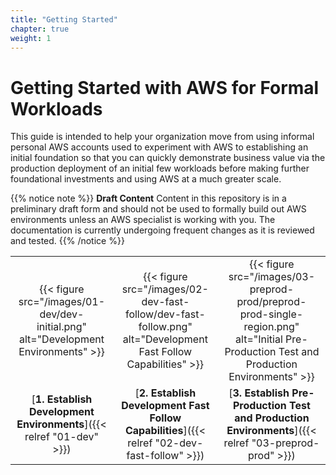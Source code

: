 ```yaml
---
title: "Getting Started"
chapter: true
weight: 1
---
```


# Getting Started with AWS for Formal Workloads

This guide is intended to help your organization move from using informal personal AWS accounts used to experiment with AWS to establishing an initial foundation so that you can quickly demonstrate business value via the production deployment of an initial few workloads before making further foundational investments and using AWS at a much greater scale.

{{% notice note %}}
**Draft Content** Content in this repository is in a preliminary draft form and should not be used to formally build out AWS environments unless an AWS specialist is working with you. The documentation is currently undergoing frequent changes as it is reviewed and tested.
{{% /notice %}}

|   |   |   |
|:-:|:-:|:-:|
|{{< figure src="/images/01-dev/dev-initial.png" alt="Development Environments" >}}|{{< figure src="/images/02-dev-fast-follow/dev-fast-follow.png" alt="Development Fast Follow Capabilities" >}}|{{< figure src="/images/03-preprod-prod/preprod-prod-single-region.png" alt="Initial Pre-Production Test and Production Environments" >}}|
|[**1. Establish Development Environments**]({{< relref "01-dev" >}})|[**2. Establish Development Fast Follow Capabilities**]({{< relref "02-dev-fast-follow" >}})|[**3. Establish Pre-Production Test and Production Environments**]({{< relref "03-preprod-prod" >}})|